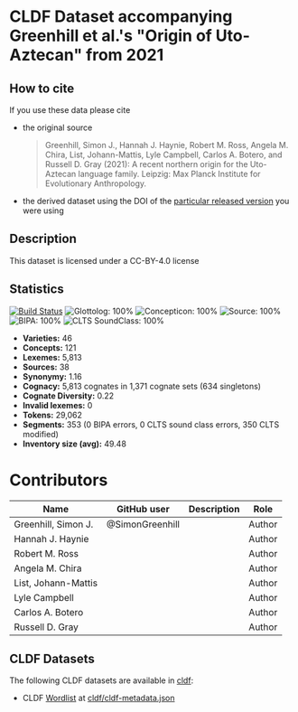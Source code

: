# CLDF Dataset accompanying Greenhill et al.'s "Origin of Uto-Aztecan" from 2021

## How to cite

If you use these data please cite
- the original source
  > Greenhill, Simon J., Hannah J. Haynie, Robert M. Ross, Angela M. Chira, List, Johann-Mattis, Lyle Campbell, Carlos A. Botero, and Russell D. Gray (2021): A recent northern origin for the Uto-Aztecan language family. Leipzig: Max Planck Institute for Evolutionary Anthropology.
- the derived dataset using the DOI of the [particular released version](../../releases/) you were using

## Description


This dataset is licensed under a CC-BY-4.0 license

## Statistics


[![Build Status](https://travis-ci.org/lexibank/utoaztecan.svg?branch=master)](https://travis-ci.org/lexibank/utoaztecan)
![Glottolog: 100%](https://img.shields.io/badge/Glottolog-100%25-brightgreen.svg "Glottolog: 100%")
![Concepticon: 100%](https://img.shields.io/badge/Concepticon-100%25-brightgreen.svg "Concepticon: 100%")
![Source: 100%](https://img.shields.io/badge/Source-100%25-brightgreen.svg "Source: 100%")
![BIPA: 100%](https://img.shields.io/badge/BIPA-100%25-brightgreen.svg "BIPA: 100%")
![CLTS SoundClass: 100%](https://img.shields.io/badge/CLTS%20SoundClass-100%25-brightgreen.svg "CLTS SoundClass: 100%")

- **Varieties:** 46
- **Concepts:** 121
- **Lexemes:** 5,813
- **Sources:** 38
- **Synonymy:** 1.16
- **Cognacy:** 5,813 cognates in 1,371 cognate sets (634 singletons)
- **Cognate Diversity:** 0.22
- **Invalid lexemes:** 0
- **Tokens:** 29,062
- **Segments:** 353 (0 BIPA errors, 0 CLTS sound class errors, 350 CLTS modified)
- **Inventory size (avg):** 49.48

# Contributors

Name | GitHub user | Description | Role
--- | --- | --- | ---
Greenhill, Simon J. | @SimonGreenhill | | Author
Hannah J. Haynie | | | Author
Robert M. Ross | | | Author
Angela M. Chira | | | Author
List, Johann-Mattis | | | Author
Lyle Campbell | | | Author
Carlos A. Botero | | | Author
Russell D. Gray | | | Author





## CLDF Datasets

The following CLDF datasets are available in [cldf](cldf):

- CLDF [Wordlist](https://github.com/cldf/cldf/tree/master/modules/Wordlist) at [cldf/cldf-metadata.json](cldf/cldf-metadata.json)